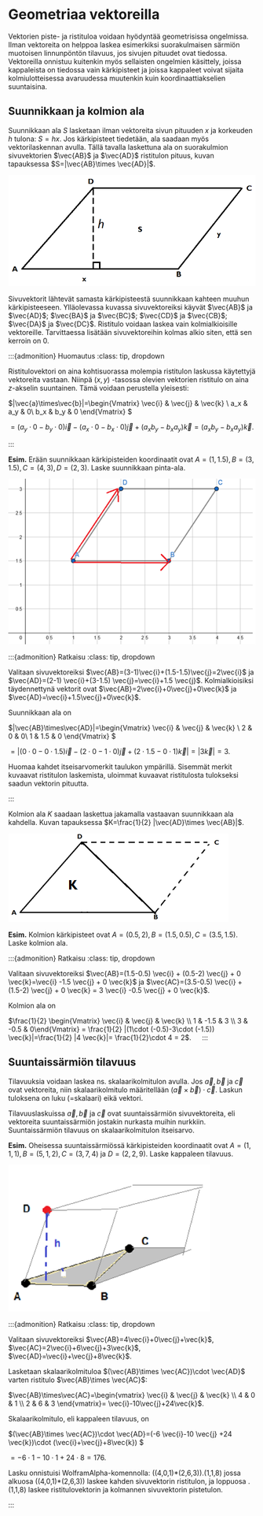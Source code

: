 # Geometriaa vektoreilla

Vektorien piste- ja ristituloa voidaan hyödyntää geometrisissa ongelmissa. Ilman vektoreita on helppoa laskea esimerkiksi suorakulmaisen särmiön muotoisen linnunpöntön tilavuus, jos sivujen pituudet ovat tiedossa. Vektoreilla onnistuu kuitenkin myös sellaisten ongelmien käsittely, joissa kappaleista on tiedossa vain kärkipisteet ja joissa kappaleet voivat sijaita kolmiulotteisessa avaruudessa muutenkin kuin koordinaattiakselien suuntaisina.

## Suunnikkaan ja kolmion ala

Suunnikkaan ala $S$ lasketaan ilman vektoreita sivun pituuden $x$ ja korkeuden $h$ tulona: $S=hx$. Jos kärkipisteet tiedetään, ala saadaan myös vektorilaskennan avulla. Tällä tavalla laskettuna ala on suorakulmion sivuvektorien $\vec{AB}$ ja $\vec{AD}$ ristitulon pituus, kuvan tapauksessa $S=|\vec{AB}\times \vec{AD}|$.

![Suunnikkaan pinta-ala](suunnikkaan_ala.png "Suunnikkaan pinta-ala")

Sivuvektorit lähtevät samasta kärkipisteestä suunnikkaan kahteen muuhun kärkipisteeseen. Ylläolevassa kuvassa sivuvektoreiksi käyvät
$\vec{AB}$ ja $\vec{AD}$; $\vec{BA}$ ja $\vec{BC}$; $\vec{CD}$ ja $\vec{CB}$; $\vec{DA}$ ja $\vec{DC}$. Ristitulo voidaan laskea vain kolmialkioisille vektoreille. Tarvittaessa lisätään sivuvektoreihin kolmas alkio siten, että sen kerroin on 0.

:::{admonition} Huomautus
:class: tip, dropdown

Ristitulovektori on aina kohtisuorassa molempia ristitulon laskussa käytettyjä vektoreita vastaan. Niinpä $(x,y)$ -tasossa olevien vektorien ristitulo on aina $z$-akselin suuntainen. Tämä voidaan perustella yleisesti:

$|\vec{a}\times\vec{b}|=\begin{Vmatrix}
\vec{i} & \vec{j} & \vec{k} \\
a_x & a_y & 0\\
b_x & b_y & 0
\end{Vmatrix} $

$= (a_y\cdot 0 -b_y \cdot 0) \vec{i} - (a_x \cdot 0 -b_x \cdot 0) \vec{j} + (a_x b_y - b_x a_y) \vec{k} = (a_x b_y - b_x a_y) \vec{k}$.

:::

**Esim.** Erään suunnikkaan kärkipisteiden koordinaatit ovat $A=(1,1.5), B=(3,1.5), C=(4,3), D=(2,3)$. Laske suunnikkaan pinta-ala.

![Suunnikkaan ala, esimerkki](suunnikkaan_ala_esim.png "Suunnikkaan ala, esimerkki")

:::{admonition} Ratkaisu
:class: tip, dropdown

Valitaan sivuvektoreiksi $\vec{AB}=(3-1)\vec{i}+(1.5-1.5)\vec{j}=2\vec{i}$ ja $\vec{AD}=(2-1) \vec{i}+(3-1.5) \vec{j}=\vec{i}+1.5 \vec{j}$. 
Kolmialkioisiksi täydennettynä vektorit ovat $\vec{AB}=2\vec{i}+0\vec{j}+0\vec{k}$ ja $\vec{AD}=\vec{i}+1.5\vec{j}+0\vec{k}$.

Suunnikkaan ala on 

$|\vec{AB}\times\vec{AD}|=\begin{Vmatrix}
\vec{i} & \vec{j} & \vec{k} \\
2 & 0 & 0\\
1 & 1.5 & 0
\end{Vmatrix} $

$= |(0\cdot 0-0\cdot 1.5) \vec{i}-(2\cdot 0-1\cdot 0)\vec{j}+(2\cdot 1.5-0\cdot 1) \vec{k}|=|3 \vec{k}|=3$.

Huomaa kahdet itseisarvomerkit taulukon ympärillä. Sisemmät merkit kuvaavat ristitulon laskemista, uloimmat kuvaavat ristitulosta tulokseksi saadun vektorin pituutta.

:::

Kolmion ala $K$ saadaan laskettua jakamalla vastaavan suunnikkaan ala kahdella. Kuvan tapauksessa $K=\frac{1}{2} |\vec{AD}\times \vec{AB}|$.

![Kolmion pinta-ala](kolmion_ala.png "Kolmion pinta-ala")

**Esim.** Kolmion kärkipisteet ovat $A=(0.5,2), B=(1.5,0.5), C=(3.5,1.5)$. Laske kolmion ala.

:::{admonition} Ratkaisu
:class: tip, dropdown

Valitaan sivuvektoreiksi $\vec{AB}=(1.5-0.5) \vec{i} + (0.5-2) \vec{j} + 0 \vec{k}=\vec{i} -1.5 \vec{j} + 0 \vec{k}$ ja $\vec{AC}=(3.5-0.5) \vec{i} + (1.5-2) \vec{j} + 0 \vec{k} = 3 \vec{i} -0.5 \vec{j} + 0 \vec{k}$.

Kolmion ala on 

$\frac{1}{2} \begin{Vmatrix}
\vec{i} & \vec{j} & \vec{k} \\
1 & -1.5 & 3 \\
3 & -0.5 & 0\end{Vmatrix} = \frac{1}{2} |(1\cdot (-0.5)-3\cdot (-1.5)) \vec{k}|=\frac{1}{2} |4 \vec{k}|= \frac{1}{2}\cdot 4 = 2$.
 
:::

## Suuntaissärmiön tilavuus 
 
Tilavuuksia voidaan laskea ns. skalaarikolmitulon avulla. Jos $\vec{a}, \vec{b}$ ja $\vec{c}$ ovat vektoreita, niin skalaarikolmitulo määritellään $(\vec{a}\times \vec{b}) \cdot \vec{c}$. Laskun tuloksena on luku (=skalaari) eikä vektori. 

Tilavuuslaskuissa $\vec{a}, \vec{b}$ ja $\vec{c}$ ovat suuntaissärmiön sivuvektoreita, eli vektoreita suuntaissärmiön jostakin nurkasta muihin nurkkiin. Suuntaissärmiön tilavuus on skalaarikolmitulon itseisarvo.

**Esim.** Oheisessa suuntaissärmiössä kärkipisteiden koordinaatit ovat $A=(1,1,1), B=(5,1,2), C=(3,7,4)$ ja $D=(2,2,9)$. Laske kappaleen tilavuus. 

![Suuntaissärmiö](suuntaissarmio.png "Suuntaissärmiö")

:::{admonition} Ratkaisu
:class: tip, dropdown

Valitaan sivuvektoreiksi $\vec{AB}=4\vec{i}+0\vec{j}+\vec{k}$, $\vec{AC}=2\vec{i}+6\vec{j}+3\vec{k}$, $\vec{AD}=\vec{i}+\vec{j}+8\vec{k}$.

Lasketaan skalaarikolmituloa $(\vec{AB}\times \vec{AC})\cdot \vec{AD}$ varten ristitulo $\vec{AB}\times \vec{AC}$:

$\vec{AB}\times\vec{AC}=\begin{vmatrix}
    \vec{i} & \vec{j}  & \vec{k} \\
    4 & 0 & 1 \\
    2 & 6 & 3 
  \end{vmatrix}= \vec{i}-10\vec{j}+24\vec{k}$.

Skalaarikolmitulo, eli kappaleen tilavuus, on 

$(\vec{AB}\times \vec{AC})\cdot \vec{AD}=(-6 \vec{i}-10 \vec{j} +24 \vec{k})\cdot (\vec{i}+\vec{j}+8\vec{k}) $

$= -6\cdot 1-10\cdot 1+24\cdot 8=176$.

Lasku onnistuisi WolframAlpha-komennolla: ((4,0,1)\*(2,6,3)).(1,1,8) jossa alkuosa ((4,0,1)\*(2,6,3)) laskee kahden sivuvektorin ristitulon, ja loppuosa .(1,1,8) laskee ristitulovektorin ja kolmannen sivuvektorin pistetulon.

:::